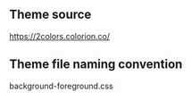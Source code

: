 ## Theme source
https://2colors.colorion.co/

## Theme file naming convention
background-foreground.css
